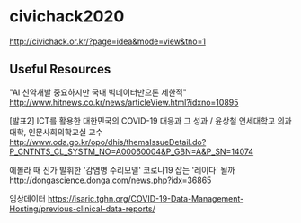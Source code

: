 # civichack2020

http://civichack.or.kr/?page=idea&mode=view&tno=1

## Useful Resources
"AI 신약개발 중요하지만 국내 빅데이터만으론 제한적"
http://www.hitnews.co.kr/news/articleView.html?idxno=10895

[발표2] ICT를 활용한 대한민국의 COVID-19 대응과 그 성과 / 윤상철 연세대학교 의과대학, 인문사회의학교실 교수
http://www.oda.go.kr/opo/dhis/themaIssueDetail.do?P_CNTNTS_CL_SYSTM_NO=A00060004&P_GBN=A&P_SN=14074

에볼라 때 진가 발휘한 '감염병 수리모델' 코로나19 잡는 '레이다' 될까
http://dongascience.donga.com/news.php?idx=36865

임상데이터 
https://isaric.tghn.org/COVID-19-Data-Management-Hosting/previous-clinical-data-reports/

